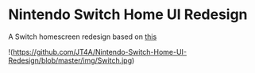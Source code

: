 # Nintendo Switch Home UI Redesign

A Switch homescreen redesign based on [this](https://www.reddit.com/r/NintendoSwitch/comments/eh2h7m/nintendo_switch_home_redesign_dark_theme)

!(https://github.com/JT4A/Nintendo-Switch-Home-UI-Redesign/blob/master/img/Switch.jpg)
